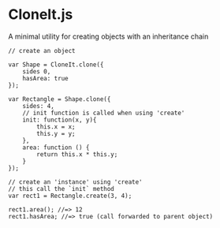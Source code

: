 CloneIt.js
============

A minimal utility for creating objects with an inheritance chain

	// create an object

	var Shape = CloneIt.clone({
		sides 0,
		hasArea: true
	});

	var Rectangle = Shape.clone({
		sides: 4,
		// init function is called when using 'create'
		init: function(x, y){
			this.x = x;
			this.y = y;
		},
		area: function () {
			return this.x * this.y;
		}
	});

	// create an 'instance' using 'create'
	// this call the `init` method
	var rect1 = Rectangle.create(3, 4);

	rect1.area(); //=> 12
	rect1.hasArea; //=> true (call forwarded to parent object)